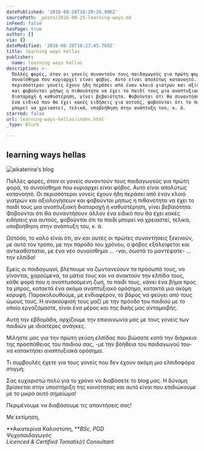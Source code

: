 ```yaml
---
datePublished: '2016-08-28T18:29:26.996Z'
sourcePath: _posts/2016-08-25-learning-ways.md
inFeed: false
hasPage: true
author: []
via: {}
dateModified: '2016-08-28T18:27:45.769Z'
title: learning ways hellas
publisher:
  name: learning ways hellas
description: >-
  Πολλές φορές, όταν οι γονείς συναντούν τους παιδαγωγούς για πρώτη φορά, το
  συναίσθημα που κυριαρχεί είναι φόβος. Αυτό είναι απολύτως κατανοητό. Οι
  περισσότεροι γονείς έχουν ήδη περάσει από έναν κλοιό γιατρών και αξιολογήσεων
  και φοβούνται μήπως η πιθανότητα να έχει το παιδί τους μια αναπτυξιακή
  διαταραχή ή καθυστέρηση, γίνει βεβαιότητα. Φοβούνται ότι θα συναντήσουν άλλον
  ένα ειδικό που θα έχει κακές ειδήσεις για αυτούς, φοβούνται ότι το παιδί
  μπορεί να χρειαστεί, τελικά, υποβοήθηση στην ανάπτυξη του, κ. ά.
starred: false
url: learning-ways-hellas/index.html
_type: Blurb

---
```

## learning ways hellas
![aikaterina's blog](https://the-grid-user-content.s3-us-west-2.amazonaws.com/e77bf59a-b557-465f-93a9-09f915e5493c.jpg)

Πολλές φορές, όταν οι γονείς συναντούν τους παιδαγωγούς για πρώτη φορά, το συναίσθημα που κυριαρχεί είναι φόβος. Αυτό είναι απολύτως κατανοητό. Οι περισσότεροι γονείς έχουν ήδη περάσει από έναν κλοιό γιατρών και αξιολογήσεων και φοβούνται μήπως η πιθανότητα να έχει το παιδί τους μια αναπτυξιακή διαταραχή ή καθυστέρηση, γίνει βεβαιότητα. Φοβούνται ότι θα συναντήσουν άλλον ένα ειδικό που θα έχει κακές ειδήσεις για αυτούς, φοβούνται ότι το παιδί μπορεί να χρειαστεί, τελικά, υποβοήθηση στην ανάπτυξη του, κ. ά.

Ωστόσο, το καλό είναι ότι, αν και αυτές οι πρώτες συναντήσεις ξεκινούν, με αυτό τον τρόπο, με την πάροδο του χρόνου, ο φόβος εξαλείφεται και αντικαθίσταται, με ένα νέο συναίσθημα ... -ναι, σωστά το μαντέψατε- ... την ελπίδα!

Εμείς οι παιδαγωγοί, βλέπουμε να ζωντανεύουν τα πρόσωπά τους, να γίνονται, χαρούμενα, τα μάτια τους και να ανακτούν την ελπίδα τους, κάθε φορά που η αναπτυσσόμενη ζωή, το παιδί τους, κάνει ένα βήμα προς τα μπρος, κατακτά ένα ακόμα αναπτυξιακό ορόσημο, κατακτά μια ακόμη κορυφή. Παρακολουθούμε, με ενδιαφέρον, το βάρος να φεύγει από τους ώμους τους. H ανακούφισή τους μαζί με την πρόοδο του παιδιού με το οποίο εργαζόμαστε, είναι ένα μέρος και της δικής μας ανταμοιβής.

Αυτή την εβδομάδα, αρχίζουμε την επικοινωνία μας με τους γονείς των παιδιών με ιδιαίτερες ανάγκες.

Μιλήστε μας για την πρώτη γεύση ελπίδας που βιώσατε κατά την διάρκεια της προσπάθειας του παιδιού σας, -με την βοήθεια του παιδαγωγού του- να κατακτήσει αναπτυξιακά ορόσημα.

Τι συμβουλές έχετε για τους γονείς που δεν έχουν ακόμη μια ελπιδοφόρα στιγμή;

Σας ευχαριστώ πολύ για το χρόνο να διαβάσετε το blog μας. Η δύναμη βρίσκεται στην υποστήριξη της κοινότητας και αυτό είναι που επιδιώκουμε με το μικρό αυτό σημείωμα!

Περιμένουμε να διαβάσουμε τις απαντήσεις σας!

Με εκτίμηση,

**Αικατερίνα Καλοστύπη, **_BSc, PGD_  
_Ψυχοπαιδαγωγός_  
_Licenced & Certified Tomatis(r) Consultant_